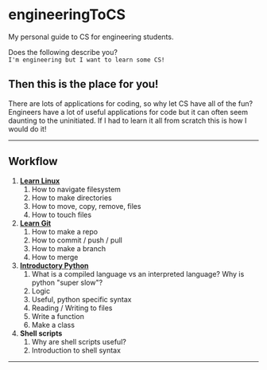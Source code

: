 # engineeringToCS
My personal guide to CS for engineering students.


Does the following describe you?   
`I'm engineering but I want to learn some CS!`
## Then this is the place for you!

There are lots of applications for coding, so why let CS have all of the fun? Engineers have a lot of useful applications for code but it can often seem daunting to the uninitiated. If I had to learn it all from scratch this is how I would do it!

---
## Workflow
1. **[Learn Linux](/linux/learnLinux.md)**
   1. How to navigate filesystem
   2. How to make directories
   3. How to move, copy, remove, files
   4. How to touch files   
2. **[Learn Git](/git/learnGit.md)**
   1. How to make a repo
   2. How to commit / push / pull
   3. How to make a branch
   4. How to merge   
3. **[Introductory Python](/python/learnPython.md)**   
   1. What is a compiled language vs an interpreted language? Why is python "super slow"?
   2. Logic
   3. Useful, python specific syntax
   4. Reading / Writing to files
   5. Write a function
   6. Make a class
4. **Shell scripts**   
   1. Why are shell scripts useful?
   2. Introduction to shell syntax

---

